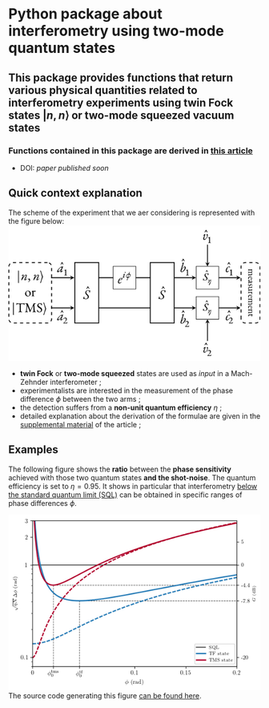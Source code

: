 # Python package about interferometry using two-mode quantum states

## This package provides functions that return various physical quantities related to interferometry experiments using twin Fock states $|n,n\rangle$ or two-mode squeezed vacuum states

### Functions contained in this package are derived in [this article](link)
* DOI: *paper published soon*

## Quick context explanation

The scheme of the experiment that we aer considering is represented with the figure below:
![scheme_experiment](images/schematic_exp.png)
* **twin Fock** or **two-mode squeezed** states are used as *input* in a Mach-Zehnder interferometer ;
* experimentalists are interested in the measurement of the phase difference $\phi$ between the two arms ;
* the detection suffers from a **non-unit quantum efficiency** $\eta$ ;
* detailed explanation about the derivation of the formulae are given in the [supplemental material](link) of the article ;

## Examples

The following figure shows the **ratio** between the **phase sensitivity** achieved with those two quantum states **and the shot-noise**. The quantum efficiency is set to $\eta = 0.95$. It shows in particular that interferometry [below the standard quantum limit (SQL)](https://arxiv.org/abs/1405.7703) can be obtained in specific ranges of phase differences $\phi$.

![tf_vs_tms](images/FIG_tf_vs_tms/qsipy_tf_vs_tms.png)
The source code generating this figure [can be found here](images/FIG_tf_vs_tms/qsipy_tf_vs_tms.py).